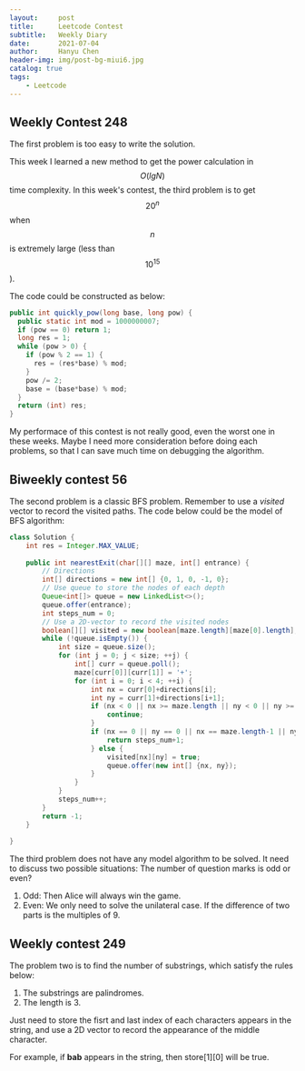 ```yaml
---
layout:     post
title:      Leetcode Contest
subtitle:   Weekly Diary
date:       2021-07-04
author:     Hanyu Chen
header-img: img/post-bg-miui6.jpg
catalog: true
tags:
    - Leetcode
---
```


## Weekly Contest 248

The first problem is too easy to write the solution.

This week I learned a new method to get the power calculation in $$O(lgN)$$ time complexity. In this week's contest, the third problem is to get $$20^{n}$$ when $$n$$ is extremely large (less than $$10^{15}$$).

The code could be constructed as below:

```java
public int quickly_pow(long base, long pow) {
  public static int mod = 1000000007;
  if (pow == 0) return 1;
  long res = 1;
  while (pow > 0) {
    if (pow % 2 == 1) {
      res = (res*base) % mod;
    }
    pow /= 2;
    base = (base*base) % mod;
  }
  return (int) res;
}
```

My performace of this contest is not really good, even the worst one in these weeks. Maybe I need more consideration before doing each problems, so that l can save much time on debugging the algorithm.



## Biweekly contest 56

The second problem is a classic BFS problem. Remember to use a $visited$ vector to record the visited paths. The code below could be the model of BFS algorithm:

``````java
class Solution {
    int res = Integer.MAX_VALUE;
    
    public int nearestExit(char[][] maze, int[] entrance) {
      	// Directions
        int[] directions = new int[] {0, 1, 0, -1, 0};
      	// Use queue to store the nodes of each depth
        Queue<int[]> queue = new LinkedList<>();
        queue.offer(entrance);
        int steps_num = 0;
      	// Use a 2D-vector to record the visited nodes
        boolean[][] visited = new boolean[maze.length][maze[0].length];
        while (!queue.isEmpty()) {
            int size = queue.size();
            for (int j = 0; j < size; ++j) {
                int[] curr = queue.poll();
                maze[curr[0]][curr[1]] = '+';
                for (int i = 0; i < 4; ++i) {
                    int nx = curr[0]+directions[i];
                    int ny = curr[1]+directions[i+1];
                    if (nx < 0 || nx >= maze.length || ny < 0 || ny >= maze[0].length || maze[nx][ny] == '+' || visited[nx][ny]) {
                        continue;
                    }
                    if (nx == 0 || ny == 0 || nx == maze.length-1 || ny == maze[0].length-1) {
                        return steps_num+1;
                    } else {
                        visited[nx][ny] = true;
                        queue.offer(new int[] {nx, ny});
                    }
                }   
            }
            steps_num++;
        }
        return -1;
    }
    
}
``````

The third problem does not have any model algorithm to be solved. It need to discuss two possible situations: The number of question marks is odd or even?

1. Odd: Then Alice will always win the game.
2. Even: We only need to solve the unilateral case. If the difference of two parts is the multiples of 9.



## Weekly contest 249

The problem two is to find the number of substrings, which satisfy the rules below:

1. The substrings are palindromes.
2. The length is 3.

Just need to store the fisrt and last index of each characters appears in the string, and use a 2D vector to record the appearance of the middle character.

For example, if **bab** appears in the string, then store\[1\]\[0\] will be true.